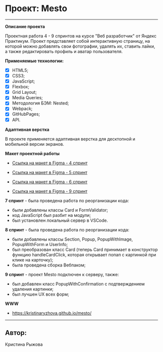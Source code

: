 # Проект: Mesto

__________________________________________________________________

**Описание проекта**

Проектная работа 4 - 9 спринтов на курсе "Веб разработчик" от Яндекс Практикум.
Проект представляет собой интерактивную страницу, на которой можно добавлять свои фотографии, удалять их, ставить лайки, а также редактировать профиль и аватар пользователя.

**Применяемые технологии:**

   - [x] HTML5;
   - [x] CSS3;
   - [x] JavaScript;
   - [x] Flexbox;
   - [x] Grid Layout;
   - [x] Media Queries;
   - [x] Методология БЭМ: Nested;
   - [x] Webpack;
   - [x] GitHubPages;
   - [x] API.

**Адаптивная верстка**

В проекте применяется адаптивная верстка для десктопной и мобильной версии экранов.

**Макет проектной работы**

   - [Ссылка на макет в Figma - 4 спринт](https://www.figma.com/file/2cn9N9jSkmxD84oJik7xL7/JavaScript.-Sprint-4?node-id=0%3A1)

   - [Ссылка на макет в Figma - 5 спринт](https://www.figma.com/file/bjyvbKKJN2naO0ucURl2Z0/JavaScript.-Sprint-5?node-id=0%3A1)

   - [Ссылка на макет в Figma - 6 спринт](https://www.figma.com/file/kRVLKwYG3d1HGLvh7JFWRT/JavaScript.-Sprint-6?node-id=0%3A1)

   - [Ссылка на макет в Figma - 9 спринт](https://www.figma.com/file/PSdQFRHoxXJFs2FH8IXViF/JavaScript.-Sprint-9?node-id=0%3A1&mode=dev)

   **7 спринт** - была проведена работа по реорганизации кода:
   - были добавлены классы Card и FormValidator;
   - код JavaScript был разбит на модули;
   - был установлен локальный сервер в VSCode.

   **8 спринт** - была проведена работа по реорганизации кода:
   - были добавлены классы Section, Popup, PopupWithImage, PopupWithForm и UserInfo;
   - был преобразован класс Card (теперь Card принимает в конструктор функцию handleCardClick, которая открывает попап с картинкой при клике на карточку);
   - была проведена сборка Вебпаком;

   **9 спринт** - проект Mesto подключен к серверу, также:
   - был добавлен класс PopupWithConfirmation с подтверждением удаления картинки;
   - был лучшен UX всех форм;

**WWW**
   - <https://kristinaryzhova.github.io/mesto/>
________________________________________________________________

## Автор:
Кристина Рыжова